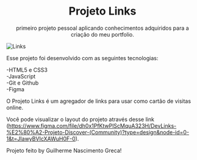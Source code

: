 <h1 align="center">Projeto Links</h1>

<p align="center">
  primeiro projeto pessoal aplicando conhecimentos adquiridos para a criação do meu portfolio.
</p>

![Links](https://github.com/GuilhermeNGreca/ProjetoLinks/assets/125670318/9b4bcd25-6b1d-47de-a8f2-3b5be02cba06)

Esse projeto foi desenvolvido com as seguintes tecnologias:

-HTML5 e CSS3 <br>
-JavaScript <br>
-Git e Github <br>
-Figma

O Projeto Links é um agregador de links para usar como cartão de visitas online.

Você pode visualizar o layout do projeto através desse link (https://www.figma.com/file/dh0x1PfKtwPlScMquA323H/DevLinks-%E2%80%A2-Projeto-Discover-(Community)?type=design&node-id=0-1&t=JIawyBVIcXAWuH0F-0).

Projeto feito by Guilherme Nascimento Greca!
